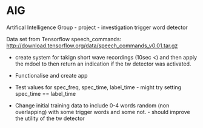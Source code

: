 # AIG
Artifical Intelligence Group - project - investigation trigger word detector 

Data set from Tensorflow speech_commands:
http://download.tensorflow.org/data/speech_commands_v0.01.tar.gz


* create system for takign short wave recordings (10sec <) and then apply the mdoel to then return an indication if the tw detector was activated. 
* Functionalise and create app


* Test values for spec_freq, spec_time, label_time  - might try setting spec_time == label_time 



* Change initial training data to include 0-4 words random (non overlapping) with some trigger words and some not.  - should improve the utility of the tw detector
